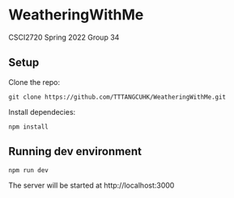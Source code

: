 # WeatheringWithMe
CSCI2720 Spring 2022 Group 34

## Setup
Clone the repo:
```
git clone https://github.com/TTTANGCUHK/WeatheringWithMe.git
```

Install dependecies:
```
npm install
```

## Running dev environment
```
npm run dev
```
The server will be started at http://localhost:3000